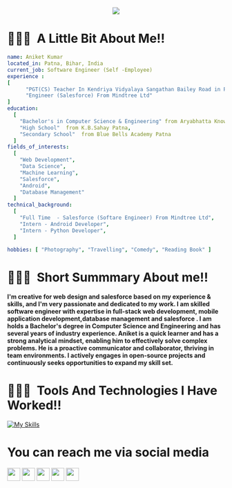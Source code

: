 
<div >
<h1 align="center" >
  <a href="https://git.io/typing-svg">
    <img src="https://readme-typing-svg.herokuapp.com/?lines=Hello,+There!+👋;Myself+Aniket+Kumar+🙂;Thanks+to+visit+my+github+profile!+✌️;Nice+to+see+You+!!+🫡✨&center=true&size=18">
  </a>
</h1>
</div>

<h1> 👨🏻‍💻 &nbsp;A Little Bit About Me!! </h1>

```yaml
name: Aniket Kumar
located_in: Patna, Bihar, India
current_job: Software Engineer (Self -Employee)
experience :
[
      "PGT(CS) Teacher In Kendriya Vidyalaya Sangathan Bailey Road in Patna Bihar",
      "Engineer (Salesforce) From Mindtree Ltd"
]
education:
  [
    "Bachelor's in Computer Science & Engineering" from Aryabhatta Knowledge University Patna,
    "High School"  from K.B.Sahay Patna,
    "Secondary School"  from Blue Bells Academy Patna
  ]
fields_of_interests:
  [
    "Web Development",
    "Data Science",
    "Machine Learning",
    "Salesforce",
    "Android",
    "Database Management"
  ]
technical_background:
  [
    "Full Time  - Salesforce (Softare Engineer) From Mindtree Ltd",
    "Intern - Android Developer",
    "Intern - Python Developer",
  ]

hobbies: [ "Photography", "Travelling", "Comedy", "Reading Book" ]
```

<h1> 👨🏻‍💻 &nbsp;Short Summmary About me!!</h1>

#### I'm creative for web design and salesforce based on my experience & skills, and I'm very passionate and dedicated to my work. I am skilled software engineer with expertise in full-stack web development, mobile application development,database management and salesforce . I am holds a Bachelor's degree in Computer Science and Engineering and has several years of industry experience. Aniket is a quick learner and has a strong analytical mindset, enabling him to effectively solve complex problems. He is a proactive communicator and collaborator, thriving in team environments. I actively engages in open-source projects and continuously seeks opportunities to expand my skill set.

<h1> 👨🏻‍💻 &nbsp;Tools And Technologies I Have Worked!!</h1>

[![My Skills](https://skills.thijs.gg/icons?i=java,javascript,html,css,bootstrap,jquery,nodejs,expressjs,react,figma,mongodb,mysql,git&theme=light)](https://skills.thijs.gg)

# You can  reach me via social media
<p>
<a href="https://www.linkedin.com/in/aniketkr06/"><img src="https://img.shields.io/badge/-LinkedIn-blue?&style=for-the-badge&logo=linkedin&logoColor=white" height=30></a> 
<a href="https://twitter.com/Aniket_Kumar10"><img src="https://img.shields.io/badge/twitter-%231DA1F2.svg?&style=for-the-badge&logo=twitter&logoColor=white" height=30></a> 
<a href="https://www.instagram.com/aniket_0699/"><img src="https://img.shields.io/badge/-Instagram-critical?&style=for-the-badge&logo=instagram&logoColor=white" height=30></a>   
<a href="https://www.facebook.com/profile.php?id=100006337987815"><img src="https://img.shields.io/badge/-Facebook-critical?&style=for-the-badge&logo=facebook&logoColor=white" height=30></a>
<a href="https://t.me/Aniket_Kumar06"><img src="https://img.shields.io/badge/-Telegram-informational?&style=for-the-badge&logo=telegram&logoColor=white" height=30></a> 

</p>
